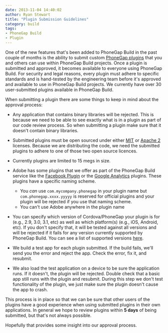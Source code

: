 ```yaml
---
date: 2013-11-04 14:40:02
author: Ryan Stewart
title: "Plugin Submission Guidelines"
category: build
tags:
- PhoneGap Build
- Plugin
---
```


One of the new features that's been added to PhoneGap Build in the past couple of months is the ability to submit custom [PhoneGap plugins](https://build.phonegap.com/plugins/) that you and others can use within PhoneGap Build projects. Once a plugin is submitted and approved, it becomes available to everyone using PhoneGap Build. For security and legal reasons, every plugin must adhere to specific standards and is hand-tested by the engineering team before it's approved and available to use in PhoneGap Build projects. We currently have over 30 user-submitted plugins available in PhoneGap Build.

When submitting a plugin there are some things to keep in mind about the approval process:

- Any application that contains binary libraries will be rejected. This is because we need to be able to see exactly what is in a plugin as part of our code review process. So when submitting a plugin make sure that it doesn't contain binary libraries.
- Submitted plugins must be open sourced under either [MIT](http://opensource.org/licenses/MIT) or [Apache 2](http://www.apache.org/licenses/LICENSE-2.0.html) licenses. Because we are distributing the code, we need the submitted plugins to adhere to one of those two open source licences.
- Currently plugins are limited to 15 megs in size.
- Adobe has some plugins that we offer as part of the PhoneGap Build service like the [Facebook Plugin](https://build.phonegap.com/plugins/257) or the [Google Analytics](https://build.phonegap.com/plugins/262) plugins. These plugins have a specific naming scheme.
  - You _can_ use `com.mycompany.phonegap` in your plugin name but `com.phonegap.xxxx.yyyyy` is reserved for official plugins and your plugin will be rejected if you use that naming scheme.
  - You can't use Adobe anywhere in the plugin name
- You can specify which version of Cordova/PhoneGap your plugin is for (e.g., 2.9, 3.0, 3.1, etc) as well as which platform(s) (e.g., iOS, Android, etc). If you don't specify that, it will be tested against all versions and will be rejected if it fails for any version currently supported by PhoneGap Build. You can see a list of supported versions [here](https://build.phonegap.com/docs/config-xml#preferences).
- We build a test app for each plugin submitted. If the build fails, we'll send you the error and reject the app. Check the error, fix it, and resubmit.

- We also load the test application on a device to be sure the application runs. If it doesn't, the plugin will be rejected. Double check that a basic app still runs with the plugin and resubmit. During this step we don't test functionality of the plugin, we just make sure the plugin doesn't cause the app to crash.

This process is in place so that we can be sure that other users of the plugins have a good experience when using submitted plugins in their own applications. In general we hope to review plugins within **5 days** of being submitted, but that's not always possible.

Hopefully that provides some insight into our approval process.
